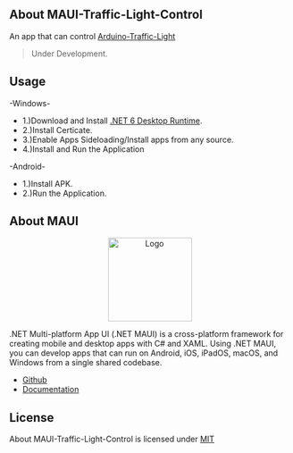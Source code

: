 ## About MAUI-Traffic-Light-Control

An app that can control [Arduino-Traffic-Light](https://github.com/Evanna456/Arduino-Traffic-Light) 

> Under Development.

## Usage

-Windows-

* 1.)Download and Install [.NET 6 Desktop Runtime](https://dotnet.microsoft.com/en-us/download/dotnet/6.0).
* 2.)Install Certicate.
* 3.)Enable Apps Sideloading/Install apps from any source.
* 4.)Install and Run the Application

-Android-

* 1.)Install APK.
* 2.)Run the Application.

## About MAUI

<p align="center"><img src="https://i.imgur.com/7mbari5.png" width="150px" height="auto" alt="Logo"></a></p>

.NET Multi-platform App UI (.NET MAUI) is a cross-platform framework for creating mobile and desktop apps with C# and XAML. Using .NET MAUI, you can develop apps that can run on Android, iOS, iPadOS, macOS, and Windows from a single shared codebase.

* [Github](https://github.com/dotnet/maui)
* [Documentation](https://docs.microsoft.com/en-us/dotnet/maui/)

## License

About MAUI-Traffic-Light-Control is licensed under [MIT](https://choosealicense.com/licenses/mit/)
